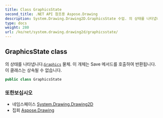 ```yaml
---
title: Class GraphicsState
second_title: .NET API 참조용 Aspose.Drawing
description: System.Drawing.Drawing2D.GraphicsState 수업. 의 상태를 나타냅니다.Graphics 물체. 이 개체는 Save 메서드를 호출하여 반환됩니다. 이 클래스는 상속될 수 없습니다.
type: docs
weight: 280
url: /ko/net/system.drawing.drawing2d/graphicsstate/
---
```

## GraphicsState class

의 상태를 나타냅니다.[`Graphics`](../../system.drawing/graphics/) 물체. 이 개체는 Save 메서드를 호출하여 반환됩니다. 이 클래스는 상속될 수 없습니다.

```csharp
public class GraphicsState
```

### 또한보십시오

* 네임스페이스 [System.Drawing.Drawing2D](../../system.drawing.drawing2d/)
* 집회 [Aspose.Drawing](../../)


